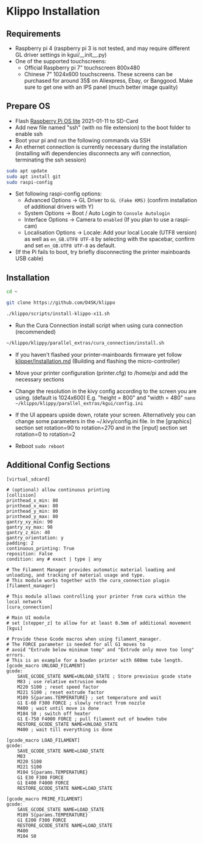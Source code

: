 Klippo Installation
==================


## Requirements ##
* Raspberry pi 4 (raspberry pi 3 is not tested, and may require different GL driver settings in kgui/\_\_init\_\_.py)
* One of the supported touchscreens:
   - Official Raspberry pi 7" touchscreen 800x480
   - Chinese 7" 1024x600 touchscreens. These screens can be purchased for around 35$ on Aliexpress, Ebay, or Banggood. Make sure to get one with an IPS panel (much better image quality)

## Prepare OS ##
- Flash [Raspberry Pi OS lite](https://downloads.raspberrypi.org/raspios_lite_armhf/images/raspios_lite_armhf-2021-01-12/2021-01-11-raspios-buster-armhf-lite.zip) 2021-01-11 to SD-Card
- Add new file named "ssh" (with no file extension) to the boot folder to enable ssh
- Boot your pi and run the following commands via SSH
- An ethernet connection is currently necessary during the installation (installing wifi dependencies disconnects any wifi connection, terminating the ssh session)

```bash
sudo apt update
sudo apt install git
sudo raspi-config
```
- Set following raspi-config options:
   - Advanced Options -> GL Driver to `GL (Fake KMS)` (confirm installation of additional drivers with Y)
   - System Options -> Boot / Auto Login to `Console Autologin`
   - Interface Options -> Camera to `enabled` (If you plan to use a raspi-cam)
   - Localisation Options -> Locale: Add your local Locale (UTF8 version) as well as `en_GB.UTF8 UTF-8` by selecting with the spacebar, confirm and set `en_GB.UTF8 UTF-8` as default.
- (If the Pi fails to boot, try briefly disconnecting the printer mainboards USB cable)

## Installation ##
```bash
cd ~

git clone https://github.com/D4SK/klippo

./klippo/scripts/install-klippo-x11.sh
```
- Run the Cura Connection install script when using cura connection (recommended)
```bash
~/klippo/klippy/parallel_extras/cura_connection/install.sh
```
- If you haven't flashed your printer-mainboards firmware yet follow [klipper/Installation.md](https://github.com/D4SK/klippo/blob/master/docs/Installation.md) (Building and flashing the micro-controller)
- Move your printer configuration (printer.cfg) to /home/pi and add the necessary sections
- Change the resolution in the kivy config according to the screen you are using. (default is 1024x600) E.g. "height = 800" and "width = 480" ```nano ~/klippo/klippy/parallel_extras/kgui/config.ini```
- If the UI appears upside down, rotate your screen. Alternatively you can change some parameters in the ~/.kivy/config.ini file. In the [graphics] section set rotation=90 to rotation=270 and in the [input] section set rotation=0 to rotation=2

- Reboot ``` sudo reboot  ```


## Additional Config Sections ##
```
[virtual_sdcard]

# (optional) allow continuous printing
[collision]
printhead_x_min: 80
printhead_x_max: 80
printhead_y_min: 80
printhead_y_max: 80
gantry_xy_min: 90
gantry_xy_max: 90
gantry_z_min: 40
gantry_orientation: y
padding: 2
continuous_printing: True
reposition: False
condition: any # exact | type | any

# The Filament Manager provides automatic material loading and unloading, and tracking of material usage and type.
# This module works together with the cura_connection plugin
[filament_manager]

# This module allows controlling your printer from cura within the local network
[cura_connection]

# Main UI module 
# set [stepper_z] to allow for at least 0.5mm of additional movement
[kgui]

# Provide these Gcode macros when using filament_manager.
# The FORCE parameter is needed for all G1 moves to 
# avoid "Extrude below minimum temp" and "Extrude only move too long" errors.
# This is an example for a bowden printer with 600mm tube length.
[gcode_macro UNLOAD_FILAMENT]
gcode:
    SAVE_GCODE_STATE NAME=UNLOAD_STATE ; Store previoius gcode state
    M83 ; use relative extrusion mode
    M220 S100 ; reset speed factor
    M221 S100 ; reset extrude factor
    M109 S{params.TEMPERATURE} ; set temperature and wait
    G1 E-60 F300 FORCE ; slowly retract from nozzle
    M400 ; wait until move is done
    M104 S0 ; switch off heater
    G1 E-750 F4000 FORCE ; pull filament out of bowden tube
    RESTORE_GCODE_STATE NAME=UNLOAD_STATE
    M400 ; wait till everything is done

[gcode_macro LOAD_FILAMENT]
gcode:
    SAVE_GCODE_STATE NAME=LOAD_STATE
    M83
    M220 S100
    M221 S100
    M104 S{params.TEMPERATURE}
    G1 E30 F300 FORCE
    G1 E400 F4000 FORCE
    RESTORE_GCODE_STATE NAME=LOAD_STATE

[gcode_macro PRIME_FILAMENT]
gcode:
    SAVE_GCODE_STATE NAME=LOAD_STATE
    M109 S{params.TEMPERATURE}
    G1 E200 F300 FORCE
    RESTORE_GCODE_STATE NAME=LOAD_STATE
    M400
    M104 S0
```

